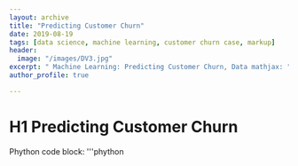 ```yaml
---
layout: archive
title: "Predicting Customer Churn"
date: 2019-08-19
tags: [data science, machine learning, customer churn case, markup]
header:
  image: "/images/DV3.jpg"
excerpt: " Machine Learning: Predicting Customer Churn, Data mathjax: "true"
author_profile: true

---
```


# H1 Predicting Customer Churn

Phython code block:
'''phython

